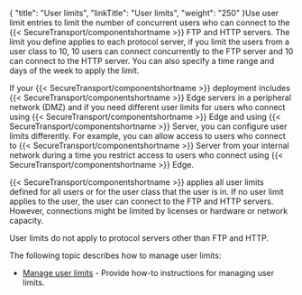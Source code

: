 {
    "title": "User limits",
    "linkTitle": "User limits",
    "weight": "250"
}Use user limit entries to limit the number of concurrent users who can connect to the {{< SecureTransport/componentshortname  >}} FTP and HTTP servers. The limit you define applies to each protocol server, if you limit the users from a user class to 10, 10 users can connect concurrently to the FTP server and 10 can connect to the HTTP server. You can also specify a time range and days of the week to apply the limit.

If your {{< SecureTransport/componentshortname  >}} deployment includes {{< SecureTransport/componentshortname  >}} Edge servers in a peripheral network (DMZ) and if you need different user limits for users who connect using {{< SecureTransport/componentshortname  >}} Edge and using {{< SecureTransport/componentshortname  >}} Server, you can configure user limits differently. For example, you can allow access to users who connect to {{< SecureTransport/componentshortname  >}} Server from your internal network during a time you restrict access to users who connect using {{< SecureTransport/componentshortname  >}} Edge.

{{< SecureTransport/componentshortname  >}} applies all user limits defined for all users or for the user class that the user is in. If no user limit applies to the user, the user can connect to the FTP and HTTP servers. However, connections might be limited by licenses or hardware or network capacity.

User limits do not apply to protocol servers other than FTP and HTTP.

The following topic describes how to manage user limits:

-   <a href="t_st_userlimits" class="MCXref xref">Manage user limits</a> - Provide how-to instructions for managing user limits.
